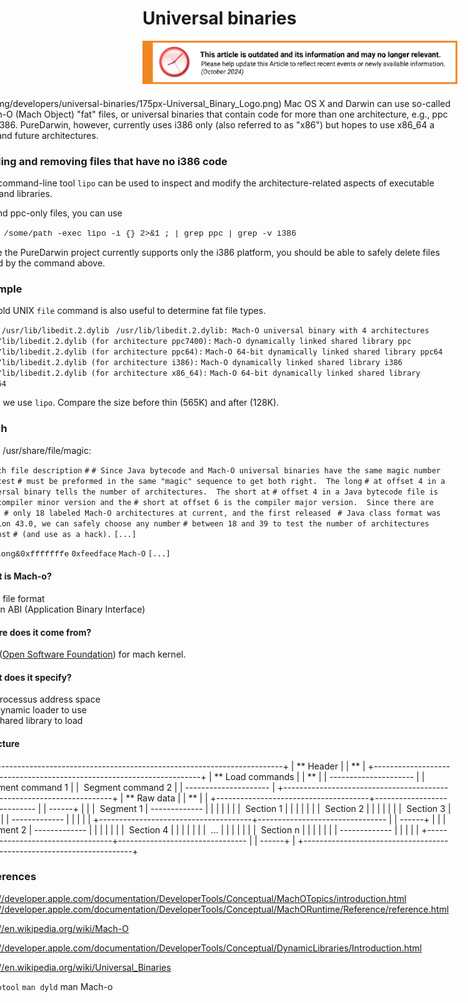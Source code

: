 Universal binaries
==================

![This article is outdated and its information and may no longer relevant.](/img/notice/article-oudated-oct2024.svg)


<div style="display:inline;float:right;margin-top:5px;margin-right:10px;margin-bottom:5px;margin-left:10px">
![](/img/developers/universal-binaries/175px-Universal_Binary_Logo.png)
Mac OS X and Darwin can use so-called Mach-O (Mach Object) "fat" files, or universal binaries that contain code for more than one architecture, e.g., ppc and i386.
PureDarwin, however, currently uses i386 only (also referred to as "x86") but hopes to use x86_64 a day and future architectures.

### Finding and removing files that have no i386 code
The command-line tool `lipo` can be used to inspect and modify the architecture-related aspects of executable files and libraries.

To find ppc-only files, you can use


<span style="font-family:courier new,monospace"><span style="font-size:small">find /some/path -exec lipo -i {} 2&gt;&1 ; | grep ppc | grep -v i386</span></span>

Since the PureDarwin project currently supports only the i386 platform, you should be able to safely delete files found by the command above.
### Example
The old UNIX `file` command is also useful to determine fat file types.


`file /usr/lib/libedit.2.dylib `
`/usr/lib/libedit.2.dylib: Mach-O universal binary with 4 architectures`
`/usr/lib/libedit.2.dylib (for architecture ppc7400):` `Mach-O dynamically linked shared library ppc`
`/usr/lib/libedit.2.dylib (for architecture ppc64):` `Mach-O 64-bit dynamically linked shared library ppc64`
`/usr/lib/libedit.2.dylib (for architecture i386):` `Mach-O dynamically linked shared library i386`
`/usr/lib/libedit.2.dylib (for architecture x86_64):` `Mach-O 64-bit dynamically linked shared library x86_64`

Then we use `lipo`. Compare the size before thin (565K) and after (128K).
### Mach
From /usr/share/file/magic:


`# mach file description`
`#`
`# Since Java bytecode and Mach-O universal binaries have the same magic number the test`
`# must be preformed in the same "magic" sequence to get both right.  The long`
`# at offset 4 in a universal binary tells the number of architectures.  The short at`
`# offset 4 in a Java bytecode file is the compiler minor version and the`
`# short at offset 6 is the compiler major version.  Since there are only `
`# only 18 labeled Mach-O architectures at current, and the first released `
`# Java class format was version 43.0, we can safely choose any number`
`# between 18 and 39 to test the number of architectures against`
`# (and use as a hack).`
`[...]`

`0` <span style="font-family:courier new,monospace"><span style="font-size:small">belong&0xfffffffe</span></span> `0xfeedface` `Mach-O`
`[...]`
#### What is Mach-o?
-   A file format
-   An ABI (Application Binary Interface)
#### Where does it come from?
OSF ([Open Software Foundation](http://en.wikipedia.org/wiki/Open_Software_Foundation)) for mach kernel.
#### What does it specify?
-   Processus address space
-   Dynamic loader to use
-   Shared library to load
#### Structure
+--------------------------------------------------------------------------+
| ** Header                                 |
| **                                                                  |
+--------------------------------------------------------------------------+
| ** Load commands                          |
| **                                                                  |
|   ---------------------                                                  |
|    Segment command 1                                                    |
|    Segment command 2                                                    |
|   ---------------------                                                  |
+--------------------------------------------------------------------------+
| ** Raw data                               |
| **                                                                  |
| +--------------------------------------+-------------------------------- |
| ------+                                                                  |
| |  Segment 1                          |   -------------                 |
|       |                                                                  |
| |                                      |    Section 1                   |
|       |                                                                  |
| |                                      |    Section 2                   |
|       |                                                                  |
| |                                      |    Section 3                   |
|       |                                                                  |
| |                                      |   -------------                 |
|       |                                                                  |
| +--------------------------------------+-------------------------------- |
| ------+                                                                  |
| |  Segment 2                          |   -------------                 |
|       |                                                                  |
| |                                      |    Section 4                   |
|       |                                                                  |
| |                                      |    ...                         |
|       |                                                                  |
| |                                      |    Section n                   |
|       |                                                                  |
| |                                      |   -------------                 |
|       |                                                                  |
| +--------------------------------------+-------------------------------- |
| ------+                                                                  |
+--------------------------------------------------------------------------+

### References
<http://developer.apple.com/documentation/DeveloperTools/Conceptual/MachOTopics/introduction.html> 
<http://developer.apple.com/documentation/DeveloperTools/Conceptual/MachORuntime/Reference/reference.html> 

<http://en.wikipedia.org/wiki/Mach-O> 


<http://developer.apple.com/documentation/DeveloperTools/Conceptual/DynamicLibraries/Introduction.html> 

<http://en.wikipedia.org/wiki/Universal_Binaries>

`man otool`
`man dyld`
man Mach-o

